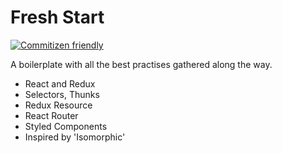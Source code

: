Fresh Start
===

[![Commitizen friendly](https://img.shields.io/badge/commitizen-friendly-brightgreen.svg)](http://commitizen.github.io/cz-cli/)

A boilerplate with all the best practises gathered along the way.

- React and Redux
- Selectors, Thunks
- Redux Resource
- React Router
- Styled Components
- Inspired by 'Isomorphic'
